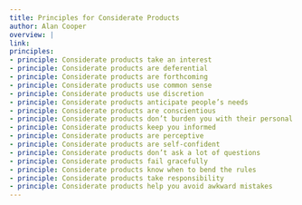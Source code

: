 ```yaml
---
title: Principles for Considerate Products
author: Alan Cooper
overview: |
link:
principles:
- principle: Considerate products take an interest
- principle: Considerate products are deferential
- principle: Considerate products are forthcoming
- principle: Considerate products use common sense
- principle: Considerate products use discretion
- principle: Considerate products anticipate people’s needs
- principle: Considerate products are conscientious
- principle: Considerate products don’t burden you with their personal problems
- principle: Considerate products keep you informed
- principle: Considerate products are perceptive
- principle: Considerate products are self-confident
- principle: Considerate products don’t ask a lot of questions
- principle: Considerate products fail gracefully
- principle: Considerate products know when to bend the rules
- principle: Considerate products take responsibility
- principle: Considerate products help you avoid awkward mistakes
---
```

